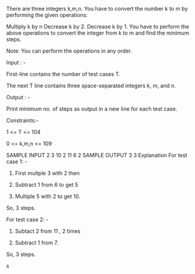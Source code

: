 There are three integers k,m,n. You have to convert the number k to m by performing the given operations:

Multiply k by n
 Decrease k by 2.
 Decrease k by 1.
You have to perform the above operations to convert the integer from k to m and find the minimum steps.

 

Note: You can perform the operations in any order.

 

Input : -

First-line contains the number of test cases T.

The next T line contains three space-separated integers k, m, and n.

 

Output : -

Print minimum no. of steps as output in a new line for each test case.

 

Constraints:-

1 <= T <= 104 

0 <= k,m,n <= 109 

 

SAMPLE INPUT 
2
3 10 2
11 6 2
SAMPLE OUTPUT 
3
3
Explanation
For test case 1: -

1) First multple 3 with 2 then

2) Subtract 1 from 6 to get 5

3) Multiple 5 with 2  to get 10.

So, 3 steps.

 

For test case 2: -

1) Subtact 2 from 11 , 2 times

2) Subtract 1 from 7.

So, 3 steps.

s